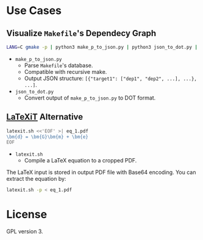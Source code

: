 # Use Cases

## Visualize `Makefile`'s Dependecy Graph

```bash
LANG=C gmake -p | python3 make_p_to_json.py | python3 json_to_dot.py | dot -Tpdf >| workflow.pdf
```

- `make_p_to_json.py`
    - Parse `Makefile`'s database.
    - Compatible with recursive make.
    - Output JSON structure: `[{"target1": ["dep1", "dep2", ...], ...}, ...]`.
- `json_to_dot.py`
    - Convert output of `make_p_to_json.py` to DOT format.

## [LaTeXiT](http://www.chachatelier.fr/latexit/) Alternative

```bash
latexit.sh <<'EOF' >| eq_1.pdf
\bm{d} = \bm{G}\bm{m} + \bm{e}
EOF
```

- `latexit.sh`
    - Compile a LaTeX equation to a cropped PDF.

The LaTeX input is stored in output PDF file with Base64 encoding.
You can extract the equation by:

```bash
latexit.sh -p < eq_1.pdf
```

# License

GPL version 3.

